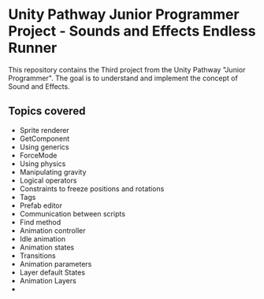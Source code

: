 # Unity Pathway Junior Programmer Project - Sounds and Effects Endless Runner

This repository contains the Third project from the Unity Pathway "Junior Programmer". The goal is to understand and implement the concept of Sound and Effects.

## Topics covered
* Sprite renderer
* GetComponent
* Using generics
* ForceMode
* Using physics
* Manipulating gravity
* Logical operators
* Constraints to freeze positions and rotations
* Tags
* Prefab editor
* Communication between scripts
* Find method
* Animation controller
* Idle animation
* Animation states
* Transitions
* Animation parameters
* Layer default States
* Animation Layers
* 
